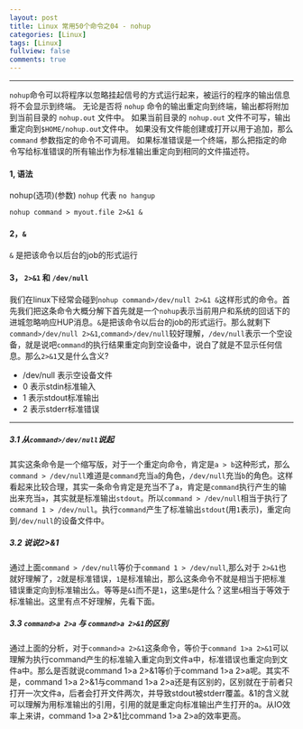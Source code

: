 ```yaml
---
layout: post
title: Linux 常用50个命令之04 - nohup
categories: [Linux]
tags: [Linux]
fullview: false
comments: true
---
```

---
`nohup`命令可以将程序以忽略挂起信号的方式运行起来，被运行的程序的输出信息将不会显示到终端。
无论是否将 `nohup` 命令的输出重定向到终端，输出都将附加到当前目录的 `nohup.out` 文件中。
如果当前目录的 `nohup.out` 文件不可写，输出重定向到`$HOME/nohup.out`文件中。
如果没有文件能创建或打开以用于追加，那么 `command` 参数指定的命令不可调用。
如果标准错误是一个终端，那么把指定的命令写给标准错误的所有输出作为标准输出重定向到相同的文件描述符。


#### 1, 语法
nohup(选项)(参数) `nohup` 代表 `no hangup`

```
nohup command > myout.file 2>&1 &
```

#### 2，`&`
`&` 是把该命令以后台的job的形式运行

#### 3， `2>&1` 和 `/dev/null`
我们在linux下经常会碰到`nohup command>/dev/null 2>&1 &`这样形式的命令。首先我们把这条命令大概分解下首先就是一个`nohup`表示当前用户和系统的回话下的进城忽略响应HUP消息。`&`是把该命令以后台的job的形式运行。那么就剩下`command>/dev/null 2>&1`,`command>/dev/null`较好理解，`/dev/null`表示一个空设备，就是说吧`command`的执行结果重定向到空设备中，说白了就是不显示任何信息。那么`2>&1`又是什么含义?

* /dev/null 表示空设备文件
* 0 表示stdin标准输入
* 1 表示stdout标准输出
* 2 表示stderr标准错误

---

##### 3.1 从`command>/dev/null`说起

其实这条命令是一个缩写版，对于一个重定向命令，肯定是`a > b`这种形式，那么`command > /dev/null`难道是`command`充当`a`的角色，`/dev/null`充当`b`的角色。这样看起来比较合理，其实一条命令肯定是充当不了`a`，肯定是`command`执行产生的输出来充当`a`，其实就是标准输出`stdout`。所以`command > /dev/null`相当于执行了`command 1 > /dev/null`。执行`command`产生了标准输出`stdout`(用`1`表示)，重定向到`/dev/null`的设备文件中。

##### 3.2 说说2>&1

通过上面`command > /dev/null`等价于`command 1 > /dev/null`,那么对于 `2>&1`也就好理解了，`2`就是标准错误，`1`是标准输出，那么这条命令不就是相当于把标准错误重定向到标准输出么。等等是`&1`而不是`1`，这里`&`是什么？这里`&`相当于等效于标准输出。这里有点不好理解，先看下面。


##### 3.3 `command>a 2>a` 与 `command>a 2>&1`的区别

通过上面的分析，对于`command>a 2>&1`这条命令，等价于`command 1>a 2>&1`可以理解为执行command产生的标准输入重定向到文件a中，标准错误也重定向到文件a中。那么是否就说command 1>a 2>&1等价于command 1>a 2>a呢。其实不是，command 1>a 2>&1与command 1>a 2>a还是有区别的，区别就在于前者只打开一次文件a，后者会打开文件两次，并导致stdout被stderr覆盖。&1的含义就可以理解为用标准输出的引用，引用的就是重定向标准输出产生打开的a。从IO效率上来讲，command 1>a 2>&1比command 1>a 2>a的效率更高。
